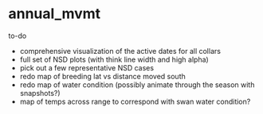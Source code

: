# annual_mvmt

to-do
- comprehensive visualization of the active dates for all collars
- full set of NSD plots (with think line width and high alpha)
- pick out a few representative NSD cases
- redo map of breeding lat vs distance moved south
- redo map of water condition (possibly animate through the season with snapshots?)
- map of temps across range to correspond with swan water condition?